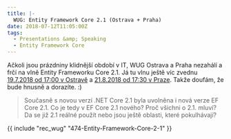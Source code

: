 ```yaml
---
title: |-
  WUG: Entity Framework Core 2.1 (Ostrava + Praha)
date: 2018-07-12T11:05:00Z
tags:
  - Presentations &amp; Speaking
  - Entity Framework Core
---
```

Ačkoli jsou prázdniny klidnější období v IT, WUG Ostrava a Praha nezahálí a frčí na vlně Entity Frameworku Core 2.1. Já tu vlnu ještě víc zvednu [19.7.2018 od 17:00 v Ostravě][1] a [21.8.2018 od 17:30 v Praze][2]. Takže doufám, že bude hnusně a dorazíte. :)

> Současně s novou verzí .NET Core 2.1 byla uvolněna i nová verze EF Core 2.1. Co je tedy v EF Core 2.1 nového? Proč všichni o 2.1. mluví? Da se již 2.1 reálné použít nebo jsou ještě oblasti, které pokulhávají?   

{{ include "rec_wug" "474-Entity-Framework-Core-2-1" }}

[1]: https://www.wug.cz/ostrava/akce/1075-Entity-Framework-Core-2-1
[2]: https://www.wug.cz/praha/akce/1073-Entity-Framework-Core-2-1